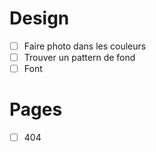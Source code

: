 # Design
- [ ] Faire photo dans les couleurs
- [ ] Trouver un pattern de fond
- [ ] Font

# Pages
- [ ] 404